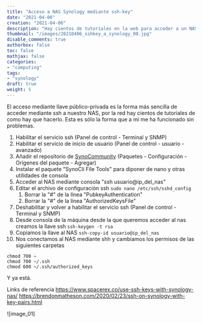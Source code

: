```yaml
---
title: "Acceso a NAS Synology mediante ssh-key"
date: "2021-04-06"
creation: "2021-04-06"
description: "Hay cientos de tutoriales en la web para acceder a un NAS de Synology mediante llave público-privada, esta es la forma que yo empleo."
thumbnail: "/images/20210406_sshkey_a_synology_00.jpg"
disable_comments: true
authorbox: false
toc: false
mathjax: false
categories:
- "computing"
tags:
- "synology"
draft: true
weight: 5
---
```

El acceso mediante llave público-privada es la forma más sencilla de acceder mediante ssh a nuestro NAS, por la red hay cientos de tutoriales de como hay que hacerlo. Esta es sólo la forma que a mi me ha funcionado sin problemas.
<!--more-->

1. Habilitar el servicio ssh (Panel de control - Terminal y SNMP)
1. Habilitar el servicio de inicio de usuario (Panel de control - usuario - avanzado)
1. Añadir el repositorio de [SynoCommunity] (Paquetes - Configuración - Orígenes del paquete - Agregar)
1. Instalar el paquete "SynoCli File Tools" para diponer de nano y otras utilidades de consola
1. Acceder al NAS mediante consola "ssh usuario@ip_del_nas"
1. Editar el archivo de configuración ssh `sudo nano /etc/ssh/sshd_config`
   1. Borrar la "#" de la línea "PubkeyAuthentication"
   2. Borrar la "#" de la línea "AuthorizedKeysFile"
1. Deshabilitar y volver a habilitar el servicio ssh (Panel de control - Terminal y SNMP)
1. Desde consola de la máquina desde la que queremos acceder al nas creamos la llave ssh `ssh-keygen -t rsa`
1. Copiamos la llave al NAS `ssh-copy-id usuario@ip_del_nas`
1. Nos conectamos al NAS mediante shh y cambiamos los permisos de las siguientes carpetas
```
chmod 700 ~
chmod 700 ~/.ssh
chmod 600 ~/.ssh/authorized_keys
```

Y ya está.


Links de referencia
https://www.spacerex.co/use-ssh-keys-with-synology-nas/
https://brendonmatheson.com/2020/02/23/ssh-on-synology-with-key-pairs.html

![image_01]

[SynoCommunity]: https://synocommunity.com

[image-01]: /images/20210406_sshkey_a_synology_01.jpg

